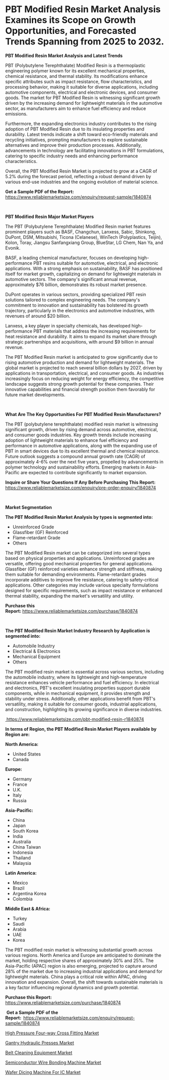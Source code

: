 <p><h1>PBT Modified Resin Market Analysis Examines its Scope on Growth Opportunities, and Forecasted Trends Spanning from 2025 to 2032.</h1></p><p><strong>PBT Modified Resin Market Analysis and Latest Trends</strong></p>
<p><p>PBT (Polybutylene Terephthalate) Modified Resin is a thermoplastic engineering polymer known for its excellent mechanical properties, chemical resistance, and thermal stability. Its modifications enhance specific attributes such as impact resistance, flow characteristics, and processing behavior, making it suitable for diverse applications, including automotive components, electrical and electronic devices, and consumer goods. The market for PBT Modified Resin is witnessing significant growth driven by the increasing demand for lightweight materials in the automotive sector, as manufacturers aim to enhance fuel efficiency and reduce emissions. </p><p>Furthermore, the expanding electronics industry contributes to the rising adoption of PBT Modified Resin due to its insulating properties and durability. Latest trends indicate a shift toward eco-friendly materials and recycling initiatives, prompting manufacturers to explore sustainable alternatives and improve their production processes. Additionally, advancements in technology are facilitating innovations in PBT formulations, catering to specific industry needs and enhancing performance characteristics.</p><p>Overall, the PBT Modified Resin Market is projected to grow at a CAGR of 5.2% during the forecast period, reflecting a robust demand driven by various end-use industries and the ongoing evolution of material science.</p></p>
<p><strong>Get a Sample PDF of the Report:&nbsp;</strong> <a href="https://www.reliablemarketsize.com/enquiry/request-sample/1840874?utm_campaign=3447&utm_medium=2&utm_source=Github&utm_content=ia&utm_term=03042025&utm_id=pbt-modified-resin">https://www.reliablemarketsize.com/enquiry/request-sample/1840874</a></p>
<p>&nbsp;</p>
<p><strong>PBT Modified Resin Major Market Players</strong></p>
<p><p>The PBT (Polybutylene Terephthalate) Modified Resin market features prominent players such as BASF, Changchun, Lanxess, Sabic, Shinkong, DuPont, DSM, Mitsubishi, Ticona (Celanese), WinTech (Polyplastics, Teijin), Kolon, Toray, Jiangsu Sanfangxiang Group, BlueStar, LG Chem, Nan Ya, and Evonik. </p><p>BASF, a leading chemical manufacturer, focuses on developing high-performance PBT resins suitable for automotive, electrical, and electronic applications. With a strong emphasis on sustainability, BASF has positioned itself for market growth, capitalizing on demand for lightweight materials in automotive sectors. The company's significant annual revenue, approximately $76 billion, demonstrates its robust market presence.</p><p>DuPont operates in various sectors, providing specialized PBT resin solutions tailored to complex engineering needs. The company's commitment to innovation and sustainability has bolstered its growth trajectory, particularly in the electronics and automotive industries, with revenues of around $20 billion. </p><p>Lanxess, a key player in specialty chemicals, has developed high-performance PBT materials that address the increasing requirements for heat resistance and durability. It aims to expand its market share through strategic partnerships and acquisitions, with around $9 billion in annual revenue.</p><p>The PBT Modified Resin market is anticipated to grow significantly due to rising automotive production and demand for lightweight materials. The global market is projected to reach several billion dollars by 2027, driven by applications in transportation, electrical, and consumer goods. As industries increasingly focus on reducing weight for energy efficiency, the competitive landscape suggests strong growth potential for these companies. Their innovative capabilities and financial strength position them favorably for future market developments.</p></p>
<p>&nbsp;</p>
<p><strong>What Are The Key Opportunities For PBT Modified Resin Manufacturers?</strong></p>
<p><p>The PBT (polybutylene terephthalate) modified resin market is witnessing significant growth, driven by rising demand across automotive, electrical, and consumer goods industries. Key growth trends include increasing adoption of lightweight materials to enhance fuel efficiency and performance in automotive applications, along with the expanding use of PBT in smart devices due to its excellent thermal and chemical resistance. Future outlook suggests a compound annual growth rate (CAGR) of approximately 4-6% over the next five years, propelled by advancements in polymer technology and sustainability efforts. Emerging markets in Asia-Pacific are expected to contribute significantly to market expansion.</p></p>
<p><strong>Inquire or Share Your Questions If Any Before Purchasing This Report:</strong> <a href="https://www.reliablemarketsize.com/enquiry/pre-order-enquiry/1840874?utm_campaign=3447&utm_medium=2&utm_source=Github&utm_content=ia&utm_term=03042025&utm_id=pbt-modified-resin">https://www.reliablemarketsize.com/enquiry/pre-order-enquiry/1840874</a></p>
<p>&nbsp;</p>
<p><strong>Market Segmentation</strong></p>
<p><strong>The PBT Modified Resin Market Analysis by types is segmented into:</strong></p>
<p><ul><li>Unreinforced Grade</li><li>Glassfiber (GF) Reinforced</li><li>Flame-retardant Grade</li><li>Others</li></ul></p>
<p><p>The PBT Modified Resin market can be categorized into several types based on physical properties and applications. Unreinforced grades are versatile, offering good mechanical properties for general applications. Glassfiber (GF) reinforced varieties enhance strength and stiffness, making them suitable for demanding environments. Flame-retardant grades incorporate additives to improve fire resistance, catering to safety-critical applications. Other categories may include various specialty formulations designed for specific requirements, such as impact resistance or enhanced thermal stability, expanding the market's versatility and utility.</p></p>
<p><strong>Purchase this Report:&nbsp;</strong><a href="https://www.reliablemarketsize.com/purchase/1840874?utm_campaign=3447&utm_medium=2&utm_source=Github&utm_content=ia&utm_term=03042025&utm_id=pbt-modified-resin">https://www.reliablemarketsize.com/purchase/1840874</a></p>
<p>&nbsp;</p>
<p><strong>The PBT Modified Resin Market Industry Research by Application is segmented into:</strong></p>
<p><ul><li>Automobile Industry</li><li>Electrical & Electronics</li><li>Mechanical Equipment</li><li>Others</li></ul></p>
<p><p>The PBT modified resin market is essential across various sectors, including the automobile industry, where its lightweight and high-temperature resistance enhances vehicle performance and fuel efficiency. In electrical and electronics, PBT's excellent insulating properties support durable components, while in mechanical equipment, it provides strength and stability under stress. Additionally, other applications benefit from PBT's versatility, making it suitable for consumer goods, industrial applications, and construction, highlighting its growing significance in diverse industries.</p></p>
<p><a href="https://www.reliablemarketsize.com/pbt-modified-resin-r1840874?utm_campaign=3447&utm_medium=2&utm_source=Github&utm_content=ia&utm_term=03042025&utm_id=pbt-modified-resin">&nbsp;https://www.reliablemarketsize.com/pbt-modified-resin-r1840874</a></p>
<p><strong>In terms of Region, the PBT Modified Resin Market Players available by Region are:</strong></p>
<p>
    <p> <strong> North America: </strong>
        <ul>
            <li>United States</li>
            <li>Canada</li>
        </ul>
        </p> 
    <p> <strong> Europe: </strong>
        <ul>
            <li>Germany</li>
            <li>France</li>
            <li>U.K.</li>
            <li>Italy</li>
            <li>Russia</li>
        </ul>
        </p> 
    <p> <strong> Asia-Pacific: </strong>
        <ul>
            <li>China</li>
            <li>Japan</li>
            <li>South Korea</li>
            <li>India</li>
            <li>Australia</li>
            <li>China Taiwan</li>
            <li>Indonesia</li>
            <li>Thailand</li>
            <li>Malaysia</li>
        </ul>
        </p> 
    <p> <strong> Latin America: </strong>
        <ul>
            <li>Mexico</li>
            <li>Brazil</li>
            <li>Argentina Korea</li>
            <li>Colombia</li>
        </ul>
        </p> 
    <p> <strong> Middle East & Africa: </strong>
        <ul>
            <li>Turkey</li>
            <li>Saudi</li>
            <li>Arabia</li>
            <li>UAE</li>
            <li>Korea</li>
        </ul>
    </p>
    </p>
<p><p>The PBT modified resin market is witnessing substantial growth across various regions. North America and Europe are anticipated to dominate the market, holding respective shares of approximately 30% and 25%. The Asia-Pacific (APAC) region is also emerging, projected to capture around 28% of the market due to increasing industrial applications and demand for lightweight materials. China plays a critical role within APAC, driving innovation and expansion. Overall, the shift towards sustainable materials is a key factor influencing regional dynamics and growth potential.</p></p>
<p><strong>Purchase this Report: </strong><a href="https://www.reliablemarketsize.com/purchase/1840874?utm_campaign=3447&utm_medium=2&utm_source=Github&utm_content=ia&utm_term=03042025&utm_id=pbt-modified-resin">https://www.reliablemarketsize.com/purchase/1840874</a></p>
<p>&nbsp;<strong>Get a Sample PDF of the Report:&nbsp;&nbsp;</strong><a href="https://www.reliablemarketsize.com/enquiry/request-sample/1840874?utm_campaign=3447&utm_medium=2&utm_source=Github&utm_content=ia&utm_term=03042025&utm_id=pbt-modified-resin">https://www.reliablemarketsize.com/enquiry/request-sample/1840874</a></p>
<p><strong></strong></p>
<p><p><a href="https://www.linkedin.com/pulse/high-pressure-four-way-cross-fitting-market-analysis-shows-detailed-srvxc?utm_campaign=3447&utm_medium=2&utm_source=Github&utm_content=ia&utm_term=03042025&utm_id=pbt-modified-resin">High Pressure Four-way Cross Fitting Market</a></p><p><a href="https://www.linkedin.com/pulse/navigating-gantry-hydraulic-presses-market-size-trends-revenue-nk1oe?utm_campaign=3447&utm_medium=2&utm_source=Github&utm_content=ia&utm_term=03042025&utm_id=pbt-modified-resin">Gantry Hydraulic Presses Market</a></p><p><a href="https://www.linkedin.com/pulse/belt-cleaning-equipment-industry-sector-market-dynamics-s1dfe?utm_campaign=3447&utm_medium=2&utm_source=Github&utm_content=ia&utm_term=03042025&utm_id=pbt-modified-resin">Belt Cleaning Equipment Market</a></p><p><a href="https://www.linkedin.com/pulse/revenue-generation-insights-semiconductor-wire-bonding-machine-cnf2e?utm_campaign=3447&utm_medium=2&utm_source=Github&utm_content=ia&utm_term=03042025&utm_id=pbt-modified-resin">Semiconductor Wire Bonding Machine Market</a></p><p><a href="https://www.linkedin.com/pulse/global-overview-wafer-dicing-machine-ic-market-revenue-eogse?utm_campaign=3447&utm_medium=2&utm_source=Github&utm_content=ia&utm_term=03042025&utm_id=pbt-modified-resin">Wafer Dicing Machine For IC Market</a></p></p>